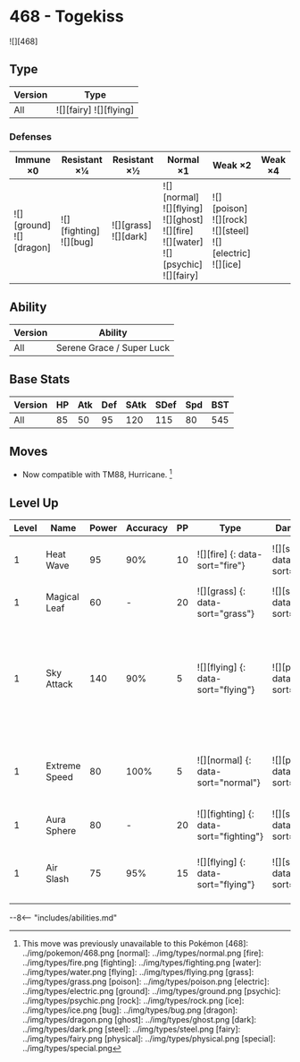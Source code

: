 # 468 - Togekiss
![][468]

## Type

Version | Type
---     | ---
All     | ![][fairy]  ![][flying]

### Defenses

Immune ×0                      | Resistant ×¼                  | Resistant ×½                | Normal ×1                                                                                             | Weak ×2                                                                 | Weak ×4
---                            | ---                           | ---                         | ---                                                                                                   | ---                                                                     | ---
![][ground]<br>![][dragon]<br> | ![][fighting]<br>![][bug]<br> | ![][grass]<br>![][dark]<br> | ![][normal]<br>![][flying]<br>![][ghost]<br>![][fire]<br>![][water]<br>![][psychic]<br>![][fairy]<br> | ![][poison]<br>![][rock]<br>![][steel]<br>![][electric]<br>![][ice]<br> | &nbsp;

## Ability

Version | Ability
---     | ---
All     | Serene Grace / Super Luck

## Base Stats

Version | HP  | Atk | Def | SAtk | SDef | Spd | BST
---     | --- | --- | --- | ---  | ---  | --- | ---
All     | 85  | 50  | 95  | 120  | 115  | 80  | 545

## Moves

 - Now compatible with TM88, Hurricane. [^1]

## Level Up

Level | Name          | Power | Accuracy | PP  | Type                                   | Damage Class                           | Description
---   | ---           | ---   | ---      | --- | ---                                    | ---                                    | ---
1     | Heat Wave     | 95    | 90%      | 10  | ![][fire] {: data-sort="fire"}         | ![][special] {: data-sort="special"}   | Has a 10% chance to burn the target.
1     | Magical Leaf  | 60    | -        | 20  | ![][grass] {: data-sort="grass"}       | ![][special] {: data-sort="special"}   | Never misses.
1     | Sky Attack    | 140   | 90%      | 5   | ![][flying] {: data-sort="flying"}     | ![][physical] {: data-sort="physical"} | User charges for one turn before attacking.  Has a 30% chance to make the target flinch.
1     | Extreme Speed | 80    | 100%     | 5   | ![][normal] {: data-sort="normal"}     | ![][physical] {: data-sort="physical"} | Inflicts regular damage with no additional effect.
1     | Aura Sphere   | 80    | -        | 20  | ![][fighting] {: data-sort="fighting"} | ![][special] {: data-sort="special"}   | Never misses.
1     | Air Slash     | 75    | 95%      | 15  | ![][flying] {: data-sort="flying"}     | ![][special] {: data-sort="special"}   | Has a 30% chance to make the target flinch.

--8<-- "includes/abilities.md"

[^1]: This move was previously unavailable to this Pokémon
[468]: ../img/pokemon/468.png
[normal]: ../img/types/normal.png
[fire]: ../img/types/fire.png
[fighting]: ../img/types/fighting.png
[water]: ../img/types/water.png
[flying]: ../img/types/flying.png
[grass]: ../img/types/grass.png
[poison]: ../img/types/poison.png
[electric]: ../img/types/electric.png
[ground]: ../img/types/ground.png
[psychic]: ../img/types/psychic.png
[rock]: ../img/types/rock.png
[ice]: ../img/types/ice.png
[bug]: ../img/types/bug.png
[dragon]: ../img/types/dragon.png
[ghost]: ../img/types/ghost.png
[dark]: ../img/types/dark.png
[steel]: ../img/types/steel.png
[fairy]: ../img/types/fairy.png
[physical]: ../img/types/physical.png
[special]: ../img/types/special.png
